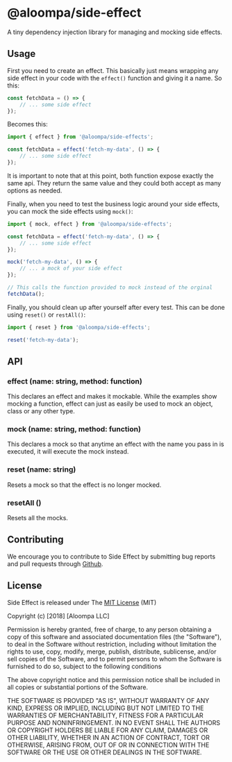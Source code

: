 # @aloompa/side-effect

A tiny dependency injection library for managing and mocking side effects.

## Usage

First you need to create an effect. This basically just means wrapping any side effect in your code with the `effect()` function and giving it a name. So this:

```javascript
const fetchData = () => {
    // ... some side effect
});
```

Becomes this:

```javascript
import { effect } from '@aloompa/side-effects';

const fetchData = effect('fetch-my-data', () => {
    // ... some side effect
});
```

It is important to note that at this point, both function expose exactly the same api. They return the same value and they could both accept as many options as needed.

Finally, when you need to test the business logic around your side effects, you can mock the side effects using `mock()`:

```javascript
import { mock, effect } from '@aloompa/side-effects';

const fetchData = effect('fetch-my-data', () => {
    // ... some side effect
});

mock('fetch-my-data', () => {
    // ... a mock of your side effect
});

// This calls the function provided to mock instead of the orginal
fetchData();
```

Finally, you should clean up after yourself after every test. This can be done using `reset()` or `restAll()`:

```javascript
import { reset } from '@aloompa/side-effects';

reset('fetch-my-data');
```

## API

### effect (name: string, method: function)

This declares an effect and makes it mockable. While the examples show mocking a function, effect can just as easily be used to mock an object, class or any other type.

### mock (name: string, method: function)

This declares a mock so that anytime an effect with the name you pass in is executed, it will execute the mock instead.

### reset (name: string)

Resets a mock so that the effect is no longer mocked.

### resetAll ()

Resets all the mocks.

## Contributing

We encourage you to contribute to Side Effect by submitting bug reports and pull requests through [Github](http//github.com).

## License

Side Effect is released under The [MIT License](http://www.opensource.org/licenses/MIT) (MIT)

Copyright (c) [2018] [Aloompa LLC]

Permission is hereby granted, free of charge, to any person obtaining a copy
of this software and associated documentation files (the "Software"), to deal
in the Software without restriction, including without limitation the rights
to use, copy, modify, merge, publish, distribute, sublicense, and/or sell
copies of the Software, and to permit persons to whom the Software is
furnished to do so, subject to the following conditions

The above copyright notice and this permission notice shall be included in all
copies or substantial portions of the Software.

THE SOFTWARE IS PROVIDED "AS IS", WITHOUT WARRANTY OF ANY KIND, EXPRESS OR IMPLIED, INCLUDING BUT NOT LIMITED TO THE WARRANTIES OF MERCHANTABILITY, FITNESS FOR A PARTICULAR PURPOSE AND NONINFRINGEMENT. IN NO EVENT SHALL THE AUTHORS OR COPYRIGHT HOLDERS BE LIABLE FOR ANY CLAIM, DAMAGES OR OTHER LIABILITY, WHETHER IN AN ACTION OF CONTRACT, TORT OR OTHERWISE, ARISING FROM,
OUT OF OR IN CONNECTION WITH THE SOFTWARE OR THE USE OR OTHER DEALINGS IN THE SOFTWARE.
